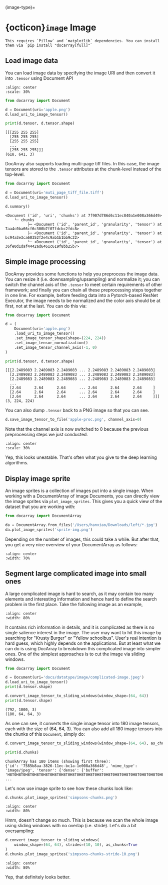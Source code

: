 (image-type)=
# {octicon}`image` Image

````{tip}
This requires `Pillow` and `matplotlib` dependencies. You can install them via `pip install "docarray[full]"`
````


## Load image data

You can load image data by specifying the image URI and then convert it into `.tensor` using Document API

```{figure} apple.png
:align: center
:scale: 30%
```

```python
from docarray import Document

d = Document(uri='apple.png')
d.load_uri_to_image_tensor()

print(d.tensor, d.tensor.shape)
```

```text
[[[255 255 255]
  [255 255 255]
  [255 255 255]
  ...
  [255 255 255]]]
(618, 641, 3)
```

DocArray also supports loading multi-page tiff files. In this case, the image tensors are stored to the `.tensor` attributes at the chunk-level instead of the top-level.

```python
from docarray import Document

d = Document(uri='muti_page_tiff_file.tiff')
d.load_uri_to_image_tensor()

d.summary()
```

```text
<Document ('id', 'uri', 'chunks') at 7f907d786d6c11ec840a1e008a366d49>
    └─ chunks
          ├─ <Document ('id', 'parent_id', 'granularity', 'tensor') at 7aa4c0ba66cf6c300b7f07fdcbc2fdc8>
          ├─ <Document ('id', 'parent_id', 'granularity', 'tensor') at bc94a3e3ca60352f2e4c9ab1b1bb9c22>
          └─ <Document ('id', 'parent_id', 'granularity', 'tensor') at 36fe0d1daf4442ad6461c619f8bb25b7>
```


## Simple image processing

DocArray provides some functions to help you preprocess the image data. You can resize it (i.e. downsampling/upsampling) and normalize it; you can switch the channel axis of the `.tensor` to meet certain requirements of other framework; and finally you can chain all these preprocessing steps together in one line. For example, before feeding data into a Pytorch-based ResNet Executor, the image needs to be normalized and the color axis should be at first, not at the last. You can do this via:

```python
from docarray import Document

d = (
    Document(uri='apple.png')
    .load_uri_to_image_tensor()
    .set_image_tensor_shape(shape=(224, 224))
    .set_image_tensor_normalization()
    .set_image_tensor_channel_axis(-1, 0)
)

print(d.tensor, d.tensor.shape)
```


```text
[[[2.2489083 2.2489083 2.2489083 ... 2.2489083 2.2489083 2.2489083]
  [2.2489083 2.2489083 2.2489083 ... 2.2489083 2.2489083 2.2489083]
  [2.2489083 2.2489083 2.2489083 ... 2.2489083 2.2489083 2.2489083]
  ...
  [2.64      2.64      2.64      ... 2.64      2.64      2.64     ]
  [2.64      2.64      2.64      ... 2.64      2.64      2.64     ]
  [2.64      2.64      2.64      ... 2.64      2.64      2.64     ]]]
(3, 224, 224)
```

You can also dump `.tensor` back to a PNG image so that you can see.

```python
d.save_image_tensor_to_file('apple-proc.png', channel_axis=0)
```

Note that the channel axis is now switched to 0 because the previous preprocessing steps we just conducted. 

```{figure} apple-proc.png
:align: center
:scale: 30%
```

Yep, this looks uneatable. That's often what you give to the deep learning algorithms. 

## Display image sprite

An image sprites is a collection of images put into a single image. When working with a DocumentArray of image Documents, you can directly view the image sprites via `plot_image_sprites`. This gives you a quick view of the dataset that you are working with:

```python
from docarray import DocumentArray

da = DocumentArray.from_files('/Users/hanxiao/Downloads/left/*.jpg')
da.plot_image_sprites('sprite-img.png')
```

Depending on the number of images, this could take a while. But after that, you get a very nice overview of your DocumentArray as follows:

```{figure} sprite-img.png
:align: center
:width: 70%
```

## Segment large complicated image into small ones

A large complicated image is hard to search, as it may contain too many elements and interesting information and hence hard to define the search problem in the first place. Take the following image as an example, 

```{figure} complicated-image.jpeg
:align: center
:width: 80%
```

It contains rich information in details, and it is complicated as there is no single salience interest in the image. The user may want to hit this image by searching for "Krusty Burger" or "Yellow schoolbus". User's real intention is hard guess, which highly depends on the applications. But at least what we can do is using DocArray to breakdown this complicated image into simpler ones. One of the simplest approaches is to cut the image via sliding windows.

```python
from docarray import Document

d = Document(uri='docs/datatype/image/complicated-image.jpeg')
d.load_uri_to_image_tensor()
print(d.tensor.shape)

d.convert_image_tensor_to_sliding_windows(window_shape=(64, 64))
print(d.tensor.shape)
```

```text
(792, 1000, 3)
(180, 64, 64, 3)
```

As one can see, it converts the single image tensor into 180 image tensors, each with the size of (64, 64, 3). You can also add all 180 image tensors into the chunks of this `Document`, simply do:

```python
d.convert_image_tensor_to_sliding_windows(window_shape=(64, 64), as_chunks=True)

print(d.chunks)
```

```text
ChunkArray has 180 items (showing first three):
{'id': '7585b8aa-3826-11ec-bc1a-1e008a366d48', 'mime_type': 'image/jpeg', 'tensor': {'dense': {'buffer': 'H8T0H8T0H8T0H8T0H8T0H8T0H8T0H8T0H8T0H8T0H8T0H8T0H8T0H8T0H8T0H8T0H8T0H8T0H8T0H8T0H8T0H8T0H8T0H8T0H8T0H8T0 ...
```

Let's now use image sprite to see how these chunks look like:

```python
d.chunks.plot_image_sprites('simpsons-chunks.png')
```

```{figure} simpsons-chunks.png
:align: center
:width: 80%
```

Hmm, doesn't change so much. This is because we scan the whole image using sliding windows with no overlap (i.e. stride). Let's do a bit oversampling:

```python
d.convert_image_tensor_to_sliding_windows(
    window_shape=(64, 64), strides=(10, 10), as_chunks=True
)
d.chunks.plot_image_sprites('simpsons-chunks-stride-10.png')
```

```{figure} simpsons-chunks-stride.png
:align: center
:width: 80%
```

Yep, that definitely looks better.

